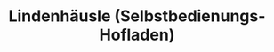 ---
title: "Lindenhäusle (Selbstbedienungs-Hofladen)"
url: /jettingen/lindenhaeusle-selbstbedienungs-hofladen/
shop: Hofladen
---